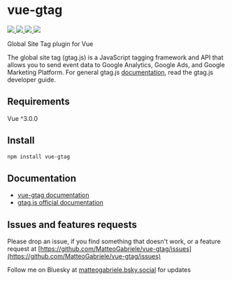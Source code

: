 
# vue-gtag

<p>
  <a href="https://npm.im/vue-gtag">
    <img src="https://badgen.net/npm/v/vue-gtag">
  </a>
  <a href="https://npm.im/vue-gtag">
    <img src="https://badgen.net/npm/dm/vue-gtag?color=blue">
  </a>
  <a href="https://bundlephobia.com/result?p=vue-gtag">
    <img src="https://badgen.net/bundlephobia/minzip/vue-gtag">
  </a>
  <a href="https://circleci.com/gh/MatteoGabriele/vue-gtag">
    <img src="https://circleci.com/gh/MatteoGabriele/vue-gtag.svg?style=svg">
  </a>
</p>


Global Site Tag plugin for Vue

The global site tag (gtag.js) is a JavaScript tagging framework and API that allows you to send event data to Google Analytics, Google Ads, and Google Marketing Platform. For general gtag.js [documentation](https://developers.google.com/tag-platform/gtagjs), read the gtag.js developer guide.

## Requirements

Vue ^3.0.0

## Install

```bash
npm install vue-gtag
```

## Documentation

- [vue-gtag documentation](https://matteo-gabriele.gitbook.io/vue-gtag/)
- [gtag.js official documentation](https://developers.google.com/tag-platform/gtagjs)

## Issues and features requests

Please drop an issue, if you find something that doesn't work, or a feature request at [https://github.com/MatteoGabriele/vue-gtag/issues](https://github.com/MatteoGabriele/vue-gtag/issues)

Follow me on Bluesky at [matteogabriele.bsky.social](https://bsky.app/profile/matteogabriele.bsky.social) for updates
